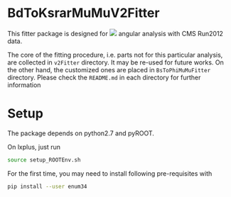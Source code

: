 # BdToKsrarMuMuV2Fitter

This fitter package is designed for ![](http://latex.codecogs.com/svg.latex?B^{+}\rightarrow{K^{*+}\mu\mu}) angular analysis with CMS Run2012 data.

The core of the fitting procedure, i.e. parts not for this particular analysis, are collected in `v2Fitter` directory. It may be re-used for future works. On the other hand, the customized ones are placed in `BsToPhiMuMuFitter` directory. Please check the `README.md` in each directory for further information

# Setup

The package depends on python2.7 and pyROOT.

On lxplus, just run

```bash
source setup_ROOTEnv.sh
```

For the first time, you may need to install following pre-requisites with

```bash
pip install --user enum34
```
